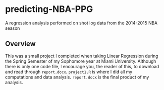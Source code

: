 # predicting-NBA-PPG
A regression analysis performed on shot log data from the 2014-2015 NBA season

## Overview
This was a small project I completed when taking Linear Regression during the Spring Semester of my Sophomore year at Miami University. Although there is only one code file, I encourage you, the reader of this, to download and read through `report.docx`. `project1.R` is where I did all my computations and data analysis. `report.docx` is the final product of my analysis.
